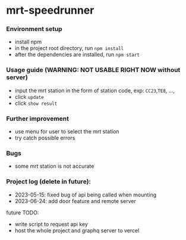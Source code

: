 # mrt-speedrunner

### Environment setup
- install npm
- in the project root directory, run ``npm install`` 
- after the dependencies are installed, run ``npm start``

### Usage guide (WARNING: NOT USABLE RIGHT NOW without server)
- input the mrt station in the form of station code, exp: ``CC23``,``TE8``, ..., 
- click ``update``
- click ``show result``

### Further improvement
- use menu for user to select the mrt station
- try catch possible errors

### Bugs
- some mrt station is not accurate

### Project log (delete in future):
- 2023-05-15: fixed bug of api being called when mounting
- 2023-06-24: add door feature and remote server

future TODO:
- write script to request api key 
- host the whole project and graphq server to vercel

